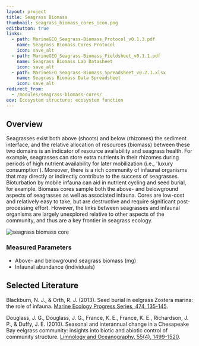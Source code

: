 ```yaml
---
layout: project
title: Seagrass Biomass
thumbnail: seagrass_biomass_cores_icon.png
editbutton: true
links:
  - path: MarineGEO_Seagrass-Biomass_Protocol_v0.1.3.pdf
    name: Seagrass Biomass Cores Protocol
    icon: save_alt
  - path: MarineGEO_Seagrass-Biomass_Fieldsheet_v0.1.1.pdf
    name: Seagrass Biomass Lab Datasheet
    icon: save_alt
  - path: MarineGEO_Seagrass-Biomass_Spreadsheet_v0.2.1.xlsx
    name: Seagrass Biomass Data Spreadsheet
    icon: save_alt
redirect_from:
  - /modules/seagrass-biomass-cores/
eov: Ecosystem structure; ecosystem function
---
```


## Overview
Seagrasses exist both above (shoots) and below (rhizomes) the sediment interface, and the relative allocation of resources (biomass) between these two domains is an indicator of resource availability and seagrass health. For example, seagrasses can store extra nutrients in their rhizomes during periods of high nutrient availability for later mobilization (i.e., 'luxury consumption'). Moreover, there is a rich community of infaunal organisms that may directly or indirectly contribute to the success of seagrasses. Bioturbation by mobile infauna can aid in nutrient cycling and seed burial, for example. Biomass cores sample both the above- and belowground aspects of seagrasses as well as associated infauna. Cores are low-cost and relatively easy to take, but are destructive and require significant post-processing effort. However, the links between seagrasses and infaunal organisms are largely unexplored relative to other aspects of the community, and thus are a key frontier in seagrass ecology.

![seagrass biomass core]({{site.baseurl}}/assets/modules/seagrass-biomass/landing_page_seagrass_cores.png)


### Measured Parameters
  - Above- and belowground seagrass biomass (mg)
  - Infaunal abundance (individuals)

## Selected Literature
Blackburn, N. J., & Orth, R. J. (2013). Seed burial in eelgrass Zostera marina: the role of infauna. [Marine Ecology Progress Series, 474, 135-145](https://www.int-res.com/abstracts/meps/v474/p135-145/).

Douglass, J. G., Douglass, J. G., France, K. E., France, K. E., Richardson, J. P., & Duffy, J. E. (2010). Seasonal and interannual change in a Chesapeake Bay eelgrass community: insights into biotic and abiotic control of community structure. [Limnology and Oceanography, 55(4), 1499-1520](https://aslopubs.onlinelibrary.wiley.com/doi/abs/10.4319/lo.2010.55.4.1499).
